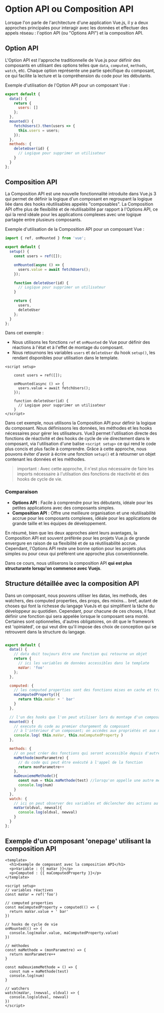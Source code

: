 # Option API ou Composition API

Lorsque l'on parle de l'architecture d'une application Vue.js, il y a deux approches principales pour interagir avec les données et effectuer des appels réseau : l'option API (ou "Options API") et la composition API.

## Option API

L'Option API est l'approche traditionnelle de Vue.js pour définir des composants en utilisant des options telles que `data`, `computed`, `methods`, `watch`, etc. Chaque option représente une partie spécifique du composant, ce qui facilite la lecture et la compréhension du code pour les débutants.

Exemple d'utilisation de l'Option API pour un composant Vue :

```javascript
export default {
  data() {
    return {
      users: []
    };
  },
  mounted() {
    fetchUsers().then(users => {
      this.users = users;
    });
  },
  methods: {
    deleteUser(id) {
      // Logique pour supprimer un utilisateur
    }
  }
};
```

## Composition API

La Composition API est une nouvelle fonctionnalité introduite dans Vue.js 3 qui permet de définir la logique d'un composant en regroupant la logique liée dans des hooks réutilisables appelés "composables". La Composition API offre plus de flexibilité et de réutilisabilité par rapport à l'Options API, ce qui la rend idéale pour les applications complexes avec une logique partagée entre plusieurs composants.

Exemple d'utilisation de la Composition API pour un composant Vue :

```javascript
import { ref, onMounted } from 'vue';

export default {
  setup() {
    const users = ref([]);

    onMounted(async () => {
      users.value = await fetchUsers();
    });

    function deleteUser(id) {
      // Logique pour supprimer un utilisateur
    }

    return {
      users,
      deleteUser
    };
  }
};
```

Dans cet exemple :

- Nous utilisons les fonctions `ref` et `onMounted` de Vue pour définir des réactions à l'état et à l'effet de montage du composant.
- Nous retournons les variables `users` et `deleteUser` du hook `setup()`, les rendant disponibles pour utilisation dans le template.

```vue
<script setup>
  
    const users = ref([]);

    onMounted(async () => {
      users.value = await fetchUsers();
    });

    function deleteUser(id) {
      // Logique pour supprimer un utilisateur
    }
</script>
```

Dans cet exemple, nous utilisons la Composition API pour définir la logique du composant. Nous définissons les données, les méthodes et les hooks nécessaires pour gérer les utilisateurs.
Vue3 permet l'utilisation directe des fonctions de réactivité et des hooks de cycle de vie directement dans le composant, via l'utilisation d'une balise `<script setup>` ce qui rend le code plus concis et plus facile à comprendre. Grâce à cette approche, nous pouvons éviter d'avoir à écrire une fonction `setup()` et à retourner un objet contenant les données et les méthodes. 

> important : Avec cette approche, il n'est plus nécessaire de faire les imports nécessaire à l'utilsation des fonctions de réactivité et des hooks de cycle de vie.

### Comparaison

- **Options API** : Facile à comprendre pour les débutants, idéale pour les petites applications avec des composants simples.
- **Composition API** : Offre une meilleure organisation et une réutilisabilité accrue pour les composants complexes, idéale pour les applications de grande taille et les équipes de développement.

En résumé, bien que les deux approches aient leurs avantages, la Composition API est souvent préférée pour les projets Vue.js de grande envergure en raison de sa flexibilité et de sa réutilisabilité accrue. Cependant, l'Options API reste une bonne option pour les projets plus simples ou pour ceux qui préfèrent une approche plus conventionnelle.

Dans ce cours, nous utiliserons la composition API **qui est plus structurante lorsqu'on commence avec Vuejs**.

## Structure détaillée avec la composition API

Dans un composant, nous pouvons utiliser les datas, les methods, des watchers, des computed properties, des props, des mixins... bref, autant de choses qui font la richesse du langage VueJs et qui simplifient la tâche du développeur au quotidien. Cependant, pour chacune de ces choses, il faut définir une fonction qui sera appelée lorsque le composant sera monté. Certaines sont optionnelles, d'autres obligatoires, on dit que le framework est 'opiniated', ce qui veut dire qu'il impose des choix de conception qui se retrouvent dans la structure du langage.

```javascript

export default {
  data() {
    // data doit toujours être une fonction qui retourne un objet
    return {
      // ici les variables de données accessibles dans le template
      maVar: 'foo'
    };
  },

  computed: {
    // les computed properties sont des fonctions mises en cache et traitées comme des propriétés dans le template, elles doivent retourner quelque chose
    maComputedProperty(){
      return this.maVar + ' bar'
    }
  },

  // l'un des hooks que l'on peut utiliser lors du montage d'un composant, il en existe d'autres
  mounted() {
    // execute du code au premier chargement du composant
    // à l'intérieur d'un composant; on accèdes aux propriétés et aux méthodes avec le mot-clé this.
    console.log( this.maVar, this.maComputedProperty )
  },

  methods: {
    // on peut créer des fonctions qui seront accessible depuis d'autres fonctions ou depuis le template du composant
    maMethode(monParametre) {
      // du code qui peut être exécuté à l'appel de la fonction
      return monParametre++
    },
    maDeuxiemeMethode(){
      const num = this.maMethode(test) //lorsqu'on appelle une autre méthode depuis une fonction, ne pas oublier le this.
      console.log(num)
    }
  },
  watch: {
    // ici on peut observer des variables et déclencher des actions au changement de celle ci, la fonction porte le nom de la variable à observer
    maVar(oldval, newval){
      console.log(oldval, newval)
    }
  }
};
```

## Exemple d'un composant 'onepage' utilisant la composition API

```vue
<template>
  <h1>Exemple de composant avec la composition API</h1>
  <p>Variable : {{ maVar }}</p>
  <p>Computed : {{ maComputedProperty }}</p>
</template>

<script setup>
// variables réactives
const maVar = ref('foo')

// computed properties
const maComputedProperty = computed(() => {
  return maVar.value + ' bar'
})

// hooks de cycle de vie
onMounted(() => {
  console.log(maVar.value, maComputedProperty.value)
})

// méthodes
const maMethode = (monParametre) => {
  return monParametre++
}

const maDeuxiemeMethode = () => {
  const num = maMethode(test)
  console.log(num)
}

// watchers
watch(maVar, (newval, oldval) => {
  console.log(oldval, newval)
})
</script>
```
